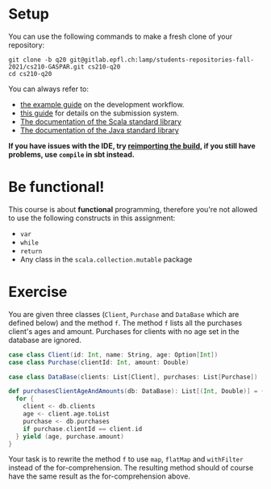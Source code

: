 # Setup

You can use the following commands to make a fresh clone of your repository:

```
git clone -b q20 git@gitlab.epfl.ch:lamp/students-repositories-fall-2021/cs210-GASPAR.git cs210-q20
cd cs210-q20
```

You can always refer to:
  * [the example guide](https://gitlab.epfl.ch/lamp/cs210/blob/master/labs/example-lab.md) on the development workflow.
  * [this guide](https://gitlab.epfl.ch/lamp/cs210/blob/master/labs/grading-and-submission.md) for details on the submission system.
  * [The documentation of the Scala standard library](https://www.scala-lang.org/files/archive/api/2.13.3)
  * [The documentation of the Java standard
    library](https://docs.oracle.com/en/java/javase/15/docs/api/index.html)

**If you have issues with the IDE, try [reimporting the build](https://gitlab.epfl.ch/lamp/cs210/-/blob/master/labs/example-lab.md#ide-features-like-type-on-hover-or-go-to-definition-do-not-work), if you still have problems, use `compile` in sbt instead.**

# Be functional!

This course is about **functional** programming, therefore you're not allowed to use the following
constructs in this assignment:
- `var`
- `while`
- `return`
- Any class in the `scala.collection.mutable` package

# Exercise

You are given three classes (`Client`, `Purchase` and `DataBase` which are defined below) and the method `f`. The method `f` lists all the purchases client's ages and amount. Purchases for clients with no age set in the database are ignored.


```scala
case class Client(id: Int, name: String, age: Option[Int])
case class Purchase(clientId: Int, amount: Double)

case class DataBase(clients: List[Client], purchases: List[Purchase])

def purchasesClientAgeAndAmounts(db: DataBase): List[(Int, Double)] = {
  for {
    client <- db.clients
    age <- client.age.toList
    purchase <- db.purchases
    if purchase.clientId == client.id
  } yield (age, purchase.amount)
}
```

Your task is to rewrite the method `f` to use `map`, `flatMap` and `withFilter` instead of the for-comprehension. The resulting method should of course have the same result as the for-comprehension above.
